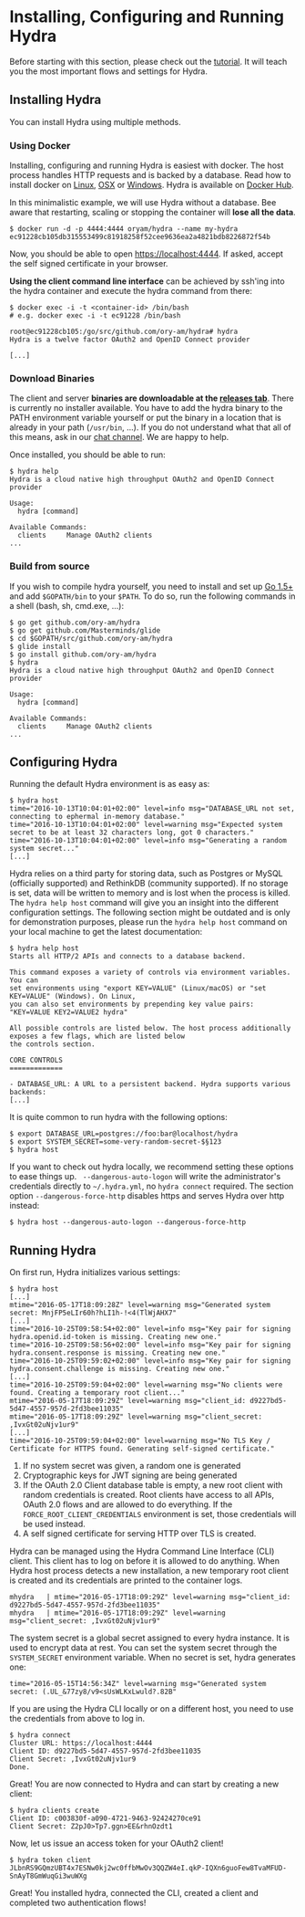 # Installing, Configuring and Running Hydra

Before starting with this section, please check out the [tutorial](./demo.md). It will teach you the most important flows
and settings for Hydra.

## Installing Hydra

You can install Hydra using multiple methods.

### Using Docker

Installing, configuring and running Hydra is easiest with docker. The host process
handles HTTP requests and is backed by a database.
Read how to install docker on [Linux](https://docs.docker.com/linux/), [OSX](https://docs.docker.com/mac/) or
[Windows](https://docs.docker.com/windows/). Hydra is available on [Docker Hub](https://hub.docker.com/r/oryam/hydra/).

In this minimalistic example, we will use Hydra without a database. Bee aware that restarting, scaling
or stopping the container will **lose all the data**.

```
$ docker run -d -p 4444:4444 oryam/hydra --name my-hydra
ec91228cb105db315553499c81918258f52cee9636ea2a4821bdb8226872f54b
```

Now, you should be able to open [https://localhost:4444](https://localhost:4444). If asked, accept the self signed
certificate in your browser.

**Using the client command line interface** can be achieved by ssh'ing into the hydra container
and execute the hydra command from there:

```
$ docker exec -i -t <container-id> /bin/bash
# e.g. docker exec -i -t ec91228 /bin/bash

root@ec91228cb105:/go/src/github.com/ory-am/hydra# hydra
Hydra is a twelve factor OAuth2 and OpenID Connect provider

[...]
```

### Download Binaries

The client and server **binaries are downloadable at the [releases tab](https://github.com/ory-am/hydra/releases)**.
There is currently no installer available. You have to add the hydra binary to the PATH environment variable yourself or put
the binary in a location that is already in your path (`/usr/bin`, ...). 
If you do not understand what that all of this means, ask in our [chat channel](https://gitter.im/ory-am/hydra). We are happy to help.

Once installed, you should be able to run:

```
$ hydra help
Hydra is a cloud native high throughput OAuth2 and OpenID Connect provider

Usage:
  hydra [command]

Available Commands:
  clients     Manage OAuth2 clients
...
```

### Build from source

If you wish to compile hydra yourself, you need to install and set up [Go 1.5+](https://golang.org/) and add `$GOPATH/bin`
to your `$PATH`. To do so, run the following commands in a shell (bash, sh, cmd.exe, ...):

```
$ go get github.com/ory-am/hydra
$ go get github.com/Masterminds/glide
$ cd $GOPATH/src/github.com/ory-am/hydra
$ glide install
$ go install github.com/ory-am/hydra
$ hydra
Hydra is a cloud native high throughput OAuth2 and OpenID Connect provider

Usage:
  hydra [command]

Available Commands:
  clients     Manage OAuth2 clients
...
```

## Configuring Hydra

Running the default Hydra environment is as easy as:
 
```
$ hydra host
time="2016-10-13T10:04:01+02:00" level=info msg="DATABASE_URL not set, connecting to ephermal in-memory database."
time="2016-10-13T10:04:01+02:00" level=warning msg="Expected system secret to be at least 32 characters long, got 0 characters."
time="2016-10-13T10:04:01+02:00" level=info msg="Generating a random system secret..."
[...]
```

Hydra relies on a third party for storing data, such as Postgres or MySQL (officially supported) and RethinkDB
(community supported). If no storage is set, data will be written to memory and is lost when the process is killed.
The `hydra help host` command will give you an insight into the different configuration settings. The following section
might be outdated and is only for demonstration purposes, please run the `hydra help host` command on your local
machine to get the latest documentation:

```
$ hydra help host
Starts all HTTP/2 APIs and connects to a database backend.

This command exposes a variety of controls via environment variables. You can
set environments using "export KEY=VALUE" (Linux/macOS) or "set KEY=VALUE" (Windows). On Linux,
you can also set environments by prepending key value pairs: "KEY=VALUE KEY2=VALUE2 hydra"

All possible controls are listed below. The host process additionally exposes a few flags, which are listed below
the controls section.

CORE CONTROLS
=============

- DATABASE_URL: A URL to a persistent backend. Hydra supports various backends:
[...]
```

It is quite common to run hydra with the following options:

```
$ export DATABASE_URL=postgres://foo:bar@localhost/hydra
$ export SYSTEM_SECRET=some-very-random-secret-$§123
$ hydra host
```

If you want to check out hydra locally, we recommend setting these options to ease things up. ` --dangerous-auto-logon`
will write the administrator's credentials directly to `~/.hydra.yml`, no `hydra connect` required. The section option
`--dangerous-force-http` disables https and serves Hydra over http instead:

```
$ hydra host --dangerous-auto-logon --dangerous-force-http
```

## Running Hydra

On first run, Hydra initializes various settings:

```
$ hydra host
[...]
mtime="2016-05-17T18:09:28Z" level=warning msg="Generated system secret: MnjFP5eLIr60h?hLI1h-!<4(TlWjAHX7"
[...]
time="2016-10-25T09:58:54+02:00" level=info msg="Key pair for signing hydra.openid.id-token is missing. Creating new one."
time="2016-10-25T09:58:56+02:00" level=info msg="Key pair for signing hydra.consent.response is missing. Creating new one."
time="2016-10-25T09:59:02+02:00" level=info msg="Key pair for signing hydra.consent.challenge is missing. Creating new one."
[...]
time="2016-10-25T09:59:04+02:00" level=warning msg="No clients were found. Creating a temporary root client..."
mtime="2016-05-17T18:09:29Z" level=warning msg="client_id: d9227bd5-5d47-4557-957d-2fd3bee11035"
mtime="2016-05-17T18:09:29Z" level=warning msg="client_secret: ,IvxGt02uNjv1ur9"
[...]
time="2016-10-25T09:59:04+02:00" level=warning msg="No TLS Key / Certificate for HTTPS found. Generating self-signed certificate."
```

1. If no system secret was given, a random one is generated
2. Cryptographic keys for JWT signing are being generated
3. If the OAuth 2.0 Client database table is empty, a new root client with random credentials is created. Root clients
have access to all APIs, OAuth 2.0 flows and are allowed to do everything. If the `FORCE_ROOT_CLIENT_CREDENTIALS` environment
is set, those credentials will be used instead.
4. A self signed certificate for serving HTTP over TLS is created.

Hydra can be managed using the Hydra Command Line Interface (CLI) client. This client has to log on before it is
allowed to do anything. When Hydra host process detects a new installation, a new temporary root client is
created and its credentials are printed to the container logs.

```
mhydra   | mtime="2016-05-17T18:09:29Z" level=warning msg="client_id: d9227bd5-5d47-4557-957d-2fd3bee11035"
mhydra   | mtime="2016-05-17T18:09:29Z" level=warning msg="client_secret: ,IvxGt02uNjv1ur9"
```

The system secret is a global secret assigned to every hydra instance. It is used to encrypt data at rest. You can
set the system secret through the `SYSTEM_SECRET` environment variable. When no secret is set, hydra generates one:

```
time="2016-05-15T14:56:34Z" level=warning msg="Generated system secret: (.UL_&77zy8/v9<sUsWLKxLwuld?.82B"
```

If you are using the Hydra CLI locally or on a different host, you need to use the credentials from above to log in.

```
$ hydra connect
Cluster URL: https://localhost:4444
Client ID: d9227bd5-5d47-4557-957d-2fd3bee11035
Client Secret: ,IvxGt02uNjv1ur9
Done.
```

Great! You are now connected to Hydra and can start by creating a new client:

```
$ hydra clients create
Client ID: c003830f-a090-4721-9463-92424270ce91
Client Secret: Z2pJ0>Tp7.ggn>EE&rhnOzdt1
```

Now, let us issue an access token for your OAuth2 client!

```
$ hydra token client
JLbnRS9GQmzUBT4x7ESNw0kj2wc0ffbMwOv3QQZW4eI.qkP-IQXn6guoFew8TvaMFUD-SnAyT8GmWuqGi3wuWXg
```

Great! You installed hydra, connected the CLI, created a client and completed two authentication flows!
